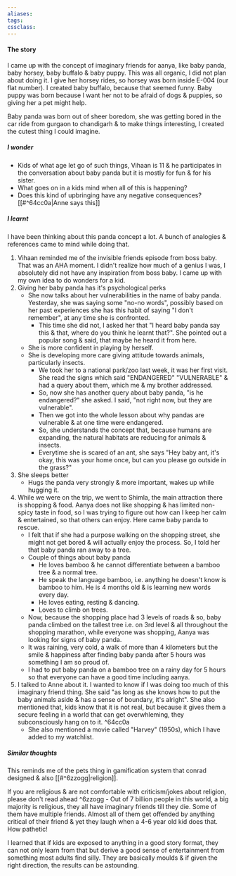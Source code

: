 ```yaml
---
aliases:
tags:
cssclass: 
---
```



#### The story
I came up with the concept of imaginary friends for aanya, like baby panda, baby horsey, baby buffalo & baby puppy. This was all organic, I did not plan about doing it. I give her horsey rides, so horsey was born inside E-004 (our flat number). I created baby buffalo, because that seemed funny. Baby puppy was born because I want her not to be afraid of dogs & puppies, so giving her a pet might help.

Baby panda was born out of sheer boredom, she was getting bored in the car ride from gurgaon to chandigarh & to make things interesting, I created the cutest thing I could imagine. 

##### I wonder
- Kids of what age let go of such things, Vihaan is 11 & he participates in the conversation about baby panda but it is mostly for fun & for his sister.
- What goes on in a kids mind when all of this is happening?
- Does this kind of upbringing have any negative consequences? [[#^64cc0a|Anne says this]]


##### I learnt
I have been thinking about this panda concept a lot. A bunch of analogies & references came to mind while doing that.
1. Vihaan reminded me of the invisible friends episode from boss baby. That was an AHA moment. I didn't realize how much of a genius I was, I absolutely did not have any inspiration from boss baby. I came up with my own idea to do wonders for a kid.
2. Giving her baby panda has it's psychological perks
	- She now talks about her vulnerabilities in the name of baby panda. Yesterday, she was saying some "no-no words", possibly based on her past experiences she has this habit of saying "I don't remember", at any time she is confronted.
		- This time she did not, I asked her that "I heard baby panda say this & that, where do you think he learnt that?". She pointed out a popular song & said, that maybe he heard it from here.
	- She is more confident in playing by herself.
	- She is developing more care giving attitude towards animals, particularly insects.
		- We took her to a national park/zoo last week, it was her first visit. She read the signs which said "ENDANGERED" "VULNERABLE" & had a query about them, which me & my brother addressed.
		- So, now she has another query about baby panda, "is he endangered?" she asked. I said, "not right now, but they are vulnerable".
		- Then we got into the whole lesson about why pandas are vulnerable & at one time were endangered.
		- So, she understands the concept that, because humans are expanding, the natural habitats are reducing for animals & insects.
		- Everytime she is scared of an ant, she says "Hey baby ant, it's okay, this was your home once, but can you please go outside in the grass?"
3. She sleeps better
	- Hugs the panda very strongly & more important, wakes up while hugging it.
4. While we were on the trip, we went to Shimla, the main attraction there is shopping & food. Aanya does not like shopping & has limited non-spicy taste in food, so I was trying to figure out how can I keep her calm & entertained, so that others can enjoy. Here came baby panda to rescue.
	- I felt that if she had a purpose walking on the shopping street, she might not get bored & will actually enjoy the process. So, I told her that baby panda ran away to a tree.
	- Couple of things about baby panda
		- He loves bamboo & he cannot differentiate between a bamboo tree & a normal tree.
		- He speak the language bamboo, i.e. anything he doesn't know is bamboo to him. He is 4 months old & is learning new words every day.
		- He loves eating, resting & dancing.
		- Loves to climb on trees.
	- Now, because the shopping place had 3 levels of roads & so, baby panda climbed on the tallest tree i.e. on 3rd level & all throughout the shopping marathon, while everyone was shopping, Aanya was looking for signs of baby panda. 
	- It was raining, very cold, a walk of more than 4 kilometers but the smile & happiness after finding baby panda after 5 hours was something I am so proud of.
	- I had to put baby panda on a bamboo tree on a rainy day for 5 hours so that everyone can have a good time including aanya.
5. I talked to Anne about it. I wanted to know if I was doing too much of this imaginary friend thing. She said "as long as she knows how to put the baby animals aside & has a sense of boundary, it's alright". She also mentioned that, kids know that it is not real, but because it gives them a secure feeling in a world that can get overwhleming, they subconsciously hang on to it. ^64cc0a
	- She also mentioned a movie called "Harvey" (1950s), which I have added to my watchlist.


##### Similar thoughts
This reminds me of the pets thing in gamification system that conrad designed & also [[#^6zzogg|religion]].

If you are religious & are not comfortable with criticism/jokes about religion, please don't read ahead ^6zzogg
	- Out of 7 billion people in this world, a big majority is religious, they all have imaginary friends till they die. Some of them have multiple friends. Almost all of them get offended by anything critical of their friend & yet they laugh when a 4-6 year old kid does that. How pathetic!

I learned that if kids are exposed to anything in a good story format, they can not only learn from that but derive a good sense of entertainment from something most adults find silly. They are basically moulds & if given the right direction, the results can be astounding.


